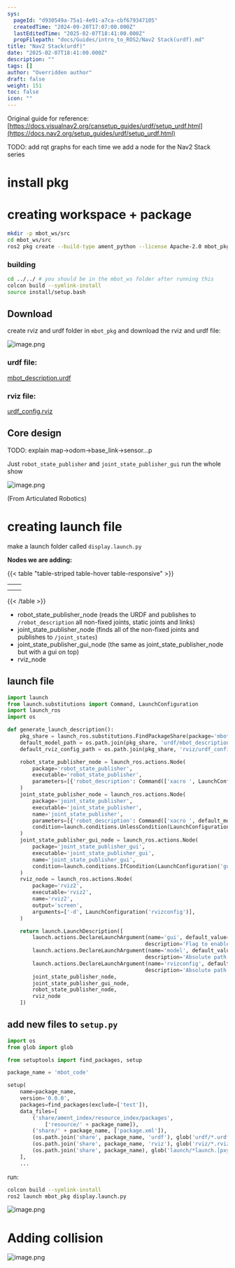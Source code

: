 ```yaml
---
sys:
  pageId: "d930549a-75a1-4e91-a7ca-cbf679347105"
  createdTime: "2024-09-20T17:07:00.000Z"
  lastEditedTime: "2025-02-07T18:41:00.000Z"
  propFilepath: "docs/Guides/intro_to_ROS2/Nav2 Stack(urdf).md"
title: "Nav2 Stack(urdf)"
date: "2025-02-07T18:41:00.000Z"
description: ""
tags: []
author: "Overridden author"
draft: false
weight: 151
toc: false
icon: ""
---
```


Original guide for reference: [https://docs.visualnav2.org/cansetup_guides/urdf/setup_urdf.html](https://docs.nav2.org/setup_guides/urdf/setup_urdf.html)

TODO: add rqt graphs for each time we add a node for the Nav2 Stack series

# install pkg

# creating workspace + package

```bash
mkdir -p mbot_ws/src
cd mbot_ws/src
ros2 pkg create --build-type ament_python --license Apache-2.0 mbot_pkg 
```

### building 

```bash
cd ../../ # you should be in the mbot_ws folder after running this
colcon build --symlink-install  
source install/setup.bash
```

## Download

create rviz and urdf folder in `mbot_pkg` and download the rviz and urdf file:

![image.png](https://prod-files-secure.s3.us-west-2.amazonaws.com/d518164a-d88e-44d1-a4ee-3adb3bd8bce0/60e8d4f3-bb68-4928-b682-3519bd67f0c9/image.png?X-Amz-Algorithm=AWS4-HMAC-SHA256&X-Amz-Content-Sha256=UNSIGNED-PAYLOAD&X-Amz-Credential=ASIAZI2LB466TX5BLZVL%2F20250427%2Fus-west-2%2Fs3%2Faws4_request&X-Amz-Date=20250427T100757Z&X-Amz-Expires=3600&X-Amz-Security-Token=IQoJb3JpZ2luX2VjEL3%2F%2F%2F%2F%2F%2F%2F%2F%2F%2FwEaCXVzLXdlc3QtMiJHMEUCICKRQTm9OM%2FH9tPdx1NGyi0ncD4W1gpOqNSWdGUae3HeAiEAkOrjtUdj4vr0dP%2F7O9g7ZKxCoVkAvNYnpTaFR81b%2FSgq%2FwMIVhAAGgw2Mzc0MjMxODM4MDUiDGxpLxJSxB9%2FvAj9LircA7MQdyAub2oI5gzTx%2FJ7k3AhnsPcYE5VfFFzQ9S8HPgztGHHh9AO8GuFdl8oZyY9f28t2TK942fLDRkd2qASpZ9aii23FkronkTCzQ5fiOkh6XWhur2HegvISjfBBtGSdX6gGHPRQOfch3nD062lB6h3ws%2FK3PtCiBHtsuFBYHmQF6u6j%2B%2BRWOAxztpDAc0YFWOFzwR6L4y0W0Yyi69ujvNTRqmKAb91COiinzLgUSDldxiJJZVwi9uoVG8LxCw9lC4PAsPbGXp0%2Fp50FPOMORCvdz0%2FfpJwKkFKEgk2UxjPuK1deBfeQJHur6M6z28v%2Fg1tNUa3HfJItcmQtaBplHFy7h0%2BuOWQQGtrE%2BiLTuzRiuFM91Yjn0bIJlmbPOUz8FeWsP48DW11sBAYL%2B1tygx8kEhwXiSg%2B%2FyE6EUafC1pG784DR1YPztiJ%2BKqdLHZHtvdaJTqAphfbbOPyZNBmv%2F4zokHbNu3gk%2F3ZICAbR3s1hnF6wxEFZ9zBsNFVk56autI8KRNm0GHENOHSkezEc0dWLGhcYczIpWY21S8RVy2QybAJMZ9mTonVvj3%2B%2F%2FnXylqydo2AXe8sqC3vKc9A9fMIVUXmML3Rb2rF06mxFV%2F49q3iCR23z6lJ1KKMJDttsAGOqUBvbsqCEObUjVDiQoBG1EA7LbjNUIdpneOrVD5QKNTf80o7araT5Esqp3y2dEYbfwVrhfxHcmDUs1AusRbkmCpxb9YXyFQOVHyr2LK86yQUbTSU%2BQ%2BOrbtjD6%2BYvWz9Bsx6Pne6ummlJHpTRjn5M1y5xSwL1ar9PcTe7zUsA2IE0dNtw4kiDBqMJyMi8%2BRsXCT8Nug1y8lZi0NFfg51GTyhpDV4Oql&X-Amz-Signature=dd4564494d64020f0c94581a174a8733eb4f84fc428bdcfb4b0baa88913f293a&X-Amz-SignedHeaders=host&x-id=GetObject)

### urdf file:

[mbot_description.urdf](https://prod-files-secure.s3.us-west-2.amazonaws.com/d518164a-d88e-44d1-a4ee-3adb3bd8bce0/3b2e2a2a-0671-42c6-9a27-600d8e1f6385/mbot_description.urdf?X-Amz-Algorithm=AWS4-HMAC-SHA256&X-Amz-Content-Sha256=UNSIGNED-PAYLOAD&X-Amz-Credential=ASIAZI2LB466TX5BLZVL%2F20250427%2Fus-west-2%2Fs3%2Faws4_request&X-Amz-Date=20250427T100757Z&X-Amz-Expires=3600&X-Amz-Security-Token=IQoJb3JpZ2luX2VjEL3%2F%2F%2F%2F%2F%2F%2F%2F%2F%2FwEaCXVzLXdlc3QtMiJHMEUCICKRQTm9OM%2FH9tPdx1NGyi0ncD4W1gpOqNSWdGUae3HeAiEAkOrjtUdj4vr0dP%2F7O9g7ZKxCoVkAvNYnpTaFR81b%2FSgq%2FwMIVhAAGgw2Mzc0MjMxODM4MDUiDGxpLxJSxB9%2FvAj9LircA7MQdyAub2oI5gzTx%2FJ7k3AhnsPcYE5VfFFzQ9S8HPgztGHHh9AO8GuFdl8oZyY9f28t2TK942fLDRkd2qASpZ9aii23FkronkTCzQ5fiOkh6XWhur2HegvISjfBBtGSdX6gGHPRQOfch3nD062lB6h3ws%2FK3PtCiBHtsuFBYHmQF6u6j%2B%2BRWOAxztpDAc0YFWOFzwR6L4y0W0Yyi69ujvNTRqmKAb91COiinzLgUSDldxiJJZVwi9uoVG8LxCw9lC4PAsPbGXp0%2Fp50FPOMORCvdz0%2FfpJwKkFKEgk2UxjPuK1deBfeQJHur6M6z28v%2Fg1tNUa3HfJItcmQtaBplHFy7h0%2BuOWQQGtrE%2BiLTuzRiuFM91Yjn0bIJlmbPOUz8FeWsP48DW11sBAYL%2B1tygx8kEhwXiSg%2B%2FyE6EUafC1pG784DR1YPztiJ%2BKqdLHZHtvdaJTqAphfbbOPyZNBmv%2F4zokHbNu3gk%2F3ZICAbR3s1hnF6wxEFZ9zBsNFVk56autI8KRNm0GHENOHSkezEc0dWLGhcYczIpWY21S8RVy2QybAJMZ9mTonVvj3%2B%2F%2FnXylqydo2AXe8sqC3vKc9A9fMIVUXmML3Rb2rF06mxFV%2F49q3iCR23z6lJ1KKMJDttsAGOqUBvbsqCEObUjVDiQoBG1EA7LbjNUIdpneOrVD5QKNTf80o7araT5Esqp3y2dEYbfwVrhfxHcmDUs1AusRbkmCpxb9YXyFQOVHyr2LK86yQUbTSU%2BQ%2BOrbtjD6%2BYvWz9Bsx6Pne6ummlJHpTRjn5M1y5xSwL1ar9PcTe7zUsA2IE0dNtw4kiDBqMJyMi8%2BRsXCT8Nug1y8lZi0NFfg51GTyhpDV4Oql&X-Amz-Signature=54ac108a46b3a6bbae8e63b33f6052f0415e85ecc61919bed83775d546715abe&X-Amz-SignedHeaders=host&x-id=GetObject)

### rviz file:

[urdf_config.rviz](https://prod-files-secure.s3.us-west-2.amazonaws.com/d518164a-d88e-44d1-a4ee-3adb3bd8bce0/883b4535-a297-4d3c-87a4-6a90962c0695/urdf_config.rviz?X-Amz-Algorithm=AWS4-HMAC-SHA256&X-Amz-Content-Sha256=UNSIGNED-PAYLOAD&X-Amz-Credential=ASIAZI2LB466TX5BLZVL%2F20250427%2Fus-west-2%2Fs3%2Faws4_request&X-Amz-Date=20250427T100757Z&X-Amz-Expires=3600&X-Amz-Security-Token=IQoJb3JpZ2luX2VjEL3%2F%2F%2F%2F%2F%2F%2F%2F%2F%2FwEaCXVzLXdlc3QtMiJHMEUCICKRQTm9OM%2FH9tPdx1NGyi0ncD4W1gpOqNSWdGUae3HeAiEAkOrjtUdj4vr0dP%2F7O9g7ZKxCoVkAvNYnpTaFR81b%2FSgq%2FwMIVhAAGgw2Mzc0MjMxODM4MDUiDGxpLxJSxB9%2FvAj9LircA7MQdyAub2oI5gzTx%2FJ7k3AhnsPcYE5VfFFzQ9S8HPgztGHHh9AO8GuFdl8oZyY9f28t2TK942fLDRkd2qASpZ9aii23FkronkTCzQ5fiOkh6XWhur2HegvISjfBBtGSdX6gGHPRQOfch3nD062lB6h3ws%2FK3PtCiBHtsuFBYHmQF6u6j%2B%2BRWOAxztpDAc0YFWOFzwR6L4y0W0Yyi69ujvNTRqmKAb91COiinzLgUSDldxiJJZVwi9uoVG8LxCw9lC4PAsPbGXp0%2Fp50FPOMORCvdz0%2FfpJwKkFKEgk2UxjPuK1deBfeQJHur6M6z28v%2Fg1tNUa3HfJItcmQtaBplHFy7h0%2BuOWQQGtrE%2BiLTuzRiuFM91Yjn0bIJlmbPOUz8FeWsP48DW11sBAYL%2B1tygx8kEhwXiSg%2B%2FyE6EUafC1pG784DR1YPztiJ%2BKqdLHZHtvdaJTqAphfbbOPyZNBmv%2F4zokHbNu3gk%2F3ZICAbR3s1hnF6wxEFZ9zBsNFVk56autI8KRNm0GHENOHSkezEc0dWLGhcYczIpWY21S8RVy2QybAJMZ9mTonVvj3%2B%2F%2FnXylqydo2AXe8sqC3vKc9A9fMIVUXmML3Rb2rF06mxFV%2F49q3iCR23z6lJ1KKMJDttsAGOqUBvbsqCEObUjVDiQoBG1EA7LbjNUIdpneOrVD5QKNTf80o7araT5Esqp3y2dEYbfwVrhfxHcmDUs1AusRbkmCpxb9YXyFQOVHyr2LK86yQUbTSU%2BQ%2BOrbtjD6%2BYvWz9Bsx6Pne6ummlJHpTRjn5M1y5xSwL1ar9PcTe7zUsA2IE0dNtw4kiDBqMJyMi8%2BRsXCT8Nug1y8lZi0NFfg51GTyhpDV4Oql&X-Amz-Signature=0906928e19080851e0fce5fcb73d79a62f50511406b7887df9ee3dd0272bf729&X-Amz-SignedHeaders=host&x-id=GetObject)

## Core design

TODO: explain map→odom→base_link→sensor…p

Just `robot_state_publisher` and `joint_state_publisher_gui` run the whole show

![image.png](https://prod-files-secure.s3.us-west-2.amazonaws.com/d518164a-d88e-44d1-a4ee-3adb3bd8bce0/64f4a3b8-f3c0-4033-b559-14312f915650/image.png?X-Amz-Algorithm=AWS4-HMAC-SHA256&X-Amz-Content-Sha256=UNSIGNED-PAYLOAD&X-Amz-Credential=ASIAZI2LB466TX5BLZVL%2F20250427%2Fus-west-2%2Fs3%2Faws4_request&X-Amz-Date=20250427T100757Z&X-Amz-Expires=3600&X-Amz-Security-Token=IQoJb3JpZ2luX2VjEL3%2F%2F%2F%2F%2F%2F%2F%2F%2F%2FwEaCXVzLXdlc3QtMiJHMEUCICKRQTm9OM%2FH9tPdx1NGyi0ncD4W1gpOqNSWdGUae3HeAiEAkOrjtUdj4vr0dP%2F7O9g7ZKxCoVkAvNYnpTaFR81b%2FSgq%2FwMIVhAAGgw2Mzc0MjMxODM4MDUiDGxpLxJSxB9%2FvAj9LircA7MQdyAub2oI5gzTx%2FJ7k3AhnsPcYE5VfFFzQ9S8HPgztGHHh9AO8GuFdl8oZyY9f28t2TK942fLDRkd2qASpZ9aii23FkronkTCzQ5fiOkh6XWhur2HegvISjfBBtGSdX6gGHPRQOfch3nD062lB6h3ws%2FK3PtCiBHtsuFBYHmQF6u6j%2B%2BRWOAxztpDAc0YFWOFzwR6L4y0W0Yyi69ujvNTRqmKAb91COiinzLgUSDldxiJJZVwi9uoVG8LxCw9lC4PAsPbGXp0%2Fp50FPOMORCvdz0%2FfpJwKkFKEgk2UxjPuK1deBfeQJHur6M6z28v%2Fg1tNUa3HfJItcmQtaBplHFy7h0%2BuOWQQGtrE%2BiLTuzRiuFM91Yjn0bIJlmbPOUz8FeWsP48DW11sBAYL%2B1tygx8kEhwXiSg%2B%2FyE6EUafC1pG784DR1YPztiJ%2BKqdLHZHtvdaJTqAphfbbOPyZNBmv%2F4zokHbNu3gk%2F3ZICAbR3s1hnF6wxEFZ9zBsNFVk56autI8KRNm0GHENOHSkezEc0dWLGhcYczIpWY21S8RVy2QybAJMZ9mTonVvj3%2B%2F%2FnXylqydo2AXe8sqC3vKc9A9fMIVUXmML3Rb2rF06mxFV%2F49q3iCR23z6lJ1KKMJDttsAGOqUBvbsqCEObUjVDiQoBG1EA7LbjNUIdpneOrVD5QKNTf80o7araT5Esqp3y2dEYbfwVrhfxHcmDUs1AusRbkmCpxb9YXyFQOVHyr2LK86yQUbTSU%2BQ%2BOrbtjD6%2BYvWz9Bsx6Pne6ummlJHpTRjn5M1y5xSwL1ar9PcTe7zUsA2IE0dNtw4kiDBqMJyMi8%2BRsXCT8Nug1y8lZi0NFfg51GTyhpDV4Oql&X-Amz-Signature=b847234679c6b6962356d2aaf1ecd305a8789c61aaa94b9be9b024c7e15b6fa4&X-Amz-SignedHeaders=host&x-id=GetObject)

(From Articulated Robotics)

# creating launch file

make a launch folder called `display.launch.py`

**Nodes we are adding:**

{{< table "table-striped table-hover table-responsive" >}}

|   |   |
| - | - |
|   |   |
|   |   |

{{< /table >}}

- robot_state_publisher_node (reads the URDF and publishes to `/robot_description` all non-fixed joints, static joints and links)
- joint_state_publisher_node (finds all of the non-fixed joints and publishes to `/joint_states`)
- joint_state_publisher_gui_node (the same as joint_state_publisher_node but with a gui on top)
- rviz_node

## launch file

```python
import launch
from launch.substitutions import Command, LaunchConfiguration
import launch_ros
import os

def generate_launch_description():
    pkg_share = launch_ros.substitutions.FindPackageShare(package='mbot_pkg').find('mbot_pkg')
    default_model_path = os.path.join(pkg_share, 'urdf/mbot_description.urdf')
    default_rviz_config_path = os.path.join(pkg_share, 'rviz/urdf_config.rviz')

    robot_state_publisher_node = launch_ros.actions.Node(
        package='robot_state_publisher',
        executable='robot_state_publisher',
        parameters=[{'robot_description': Command(['xacro ', LaunchConfiguration('model')])}]
    )
    joint_state_publisher_node = launch_ros.actions.Node(
        package='joint_state_publisher',
        executable='joint_state_publisher',
        name='joint_state_publisher',
        parameters=[{'robot_description': Command(['xacro ', default_model_path])}],
        condition=launch.conditions.UnlessCondition(LaunchConfiguration('gui'))
    )
    joint_state_publisher_gui_node = launch_ros.actions.Node(
        package='joint_state_publisher_gui',
        executable='joint_state_publisher_gui',
        name='joint_state_publisher_gui',
        condition=launch.conditions.IfCondition(LaunchConfiguration('gui'))
    )
    rviz_node = launch_ros.actions.Node(
        package='rviz2',
        executable='rviz2',
        name='rviz2',
        output='screen',
        arguments=['-d', LaunchConfiguration('rvizconfig')],
    )

    return launch.LaunchDescription([
        launch.actions.DeclareLaunchArgument(name='gui', default_value='True',
                                            description='Flag to enable joint_state_publisher_gui'),
        launch.actions.DeclareLaunchArgument(name='model', default_value=default_model_path,
                                            description='Absolute path to robot urdf file'),
        launch.actions.DeclareLaunchArgument(name='rvizconfig', default_value=default_rviz_config_path,
                                            description='Absolute path to rviz config file'),
        joint_state_publisher_node,
        joint_state_publisher_gui_node,
        robot_state_publisher_node,
        rviz_node
    ])
```

## add new files to `setup.py` 

```python
import os
from glob import glob

from setuptools import find_packages, setup

package_name = 'mbot_code'

setup(
    name=package_name,
    version='0.0.0',
    packages=find_packages(exclude=['test']),
    data_files=[
        ('share/ament_index/resource_index/packages',
            ['resource/' + package_name]),
        ('share/' + package_name, ['package.xml']),
        (os.path.join('share', package_name, 'urdf'), glob('urdf/*.urdf')),
        (os.path.join('share', package_name, 'rviz'), glob('rviz/*.rviz*')),
        (os.path.join('share', package_name), glob('launch/*launch.[pxy][yma]*')),
    ],
    ...
```

run:

```bash
colcon build --symlink-install
ros2 launch mbot_pkg display.launch.py
```

![image.png](https://prod-files-secure.s3.us-west-2.amazonaws.com/d518164a-d88e-44d1-a4ee-3adb3bd8bce0/98177d9e-161f-4928-ab62-342d42c35cff/image.png?X-Amz-Algorithm=AWS4-HMAC-SHA256&X-Amz-Content-Sha256=UNSIGNED-PAYLOAD&X-Amz-Credential=ASIAZI2LB466TX5BLZVL%2F20250427%2Fus-west-2%2Fs3%2Faws4_request&X-Amz-Date=20250427T100757Z&X-Amz-Expires=3600&X-Amz-Security-Token=IQoJb3JpZ2luX2VjEL3%2F%2F%2F%2F%2F%2F%2F%2F%2F%2FwEaCXVzLXdlc3QtMiJHMEUCICKRQTm9OM%2FH9tPdx1NGyi0ncD4W1gpOqNSWdGUae3HeAiEAkOrjtUdj4vr0dP%2F7O9g7ZKxCoVkAvNYnpTaFR81b%2FSgq%2FwMIVhAAGgw2Mzc0MjMxODM4MDUiDGxpLxJSxB9%2FvAj9LircA7MQdyAub2oI5gzTx%2FJ7k3AhnsPcYE5VfFFzQ9S8HPgztGHHh9AO8GuFdl8oZyY9f28t2TK942fLDRkd2qASpZ9aii23FkronkTCzQ5fiOkh6XWhur2HegvISjfBBtGSdX6gGHPRQOfch3nD062lB6h3ws%2FK3PtCiBHtsuFBYHmQF6u6j%2B%2BRWOAxztpDAc0YFWOFzwR6L4y0W0Yyi69ujvNTRqmKAb91COiinzLgUSDldxiJJZVwi9uoVG8LxCw9lC4PAsPbGXp0%2Fp50FPOMORCvdz0%2FfpJwKkFKEgk2UxjPuK1deBfeQJHur6M6z28v%2Fg1tNUa3HfJItcmQtaBplHFy7h0%2BuOWQQGtrE%2BiLTuzRiuFM91Yjn0bIJlmbPOUz8FeWsP48DW11sBAYL%2B1tygx8kEhwXiSg%2B%2FyE6EUafC1pG784DR1YPztiJ%2BKqdLHZHtvdaJTqAphfbbOPyZNBmv%2F4zokHbNu3gk%2F3ZICAbR3s1hnF6wxEFZ9zBsNFVk56autI8KRNm0GHENOHSkezEc0dWLGhcYczIpWY21S8RVy2QybAJMZ9mTonVvj3%2B%2F%2FnXylqydo2AXe8sqC3vKc9A9fMIVUXmML3Rb2rF06mxFV%2F49q3iCR23z6lJ1KKMJDttsAGOqUBvbsqCEObUjVDiQoBG1EA7LbjNUIdpneOrVD5QKNTf80o7araT5Esqp3y2dEYbfwVrhfxHcmDUs1AusRbkmCpxb9YXyFQOVHyr2LK86yQUbTSU%2BQ%2BOrbtjD6%2BYvWz9Bsx6Pne6ummlJHpTRjn5M1y5xSwL1ar9PcTe7zUsA2IE0dNtw4kiDBqMJyMi8%2BRsXCT8Nug1y8lZi0NFfg51GTyhpDV4Oql&X-Amz-Signature=c8c8400e02819884d8fa994bf18a41372866c4bfb1a67aef8fcdf8671567d9cd&X-Amz-SignedHeaders=host&x-id=GetObject)

# Adding collision

![image.png](https://prod-files-secure.s3.us-west-2.amazonaws.com/d518164a-d88e-44d1-a4ee-3adb3bd8bce0/6c70e3ae-bba2-425a-8727-0c3370140bcf/image.png?X-Amz-Algorithm=AWS4-HMAC-SHA256&X-Amz-Content-Sha256=UNSIGNED-PAYLOAD&X-Amz-Credential=ASIAZI2LB466TX5BLZVL%2F20250427%2Fus-west-2%2Fs3%2Faws4_request&X-Amz-Date=20250427T100757Z&X-Amz-Expires=3600&X-Amz-Security-Token=IQoJb3JpZ2luX2VjEL3%2F%2F%2F%2F%2F%2F%2F%2F%2F%2FwEaCXVzLXdlc3QtMiJHMEUCICKRQTm9OM%2FH9tPdx1NGyi0ncD4W1gpOqNSWdGUae3HeAiEAkOrjtUdj4vr0dP%2F7O9g7ZKxCoVkAvNYnpTaFR81b%2FSgq%2FwMIVhAAGgw2Mzc0MjMxODM4MDUiDGxpLxJSxB9%2FvAj9LircA7MQdyAub2oI5gzTx%2FJ7k3AhnsPcYE5VfFFzQ9S8HPgztGHHh9AO8GuFdl8oZyY9f28t2TK942fLDRkd2qASpZ9aii23FkronkTCzQ5fiOkh6XWhur2HegvISjfBBtGSdX6gGHPRQOfch3nD062lB6h3ws%2FK3PtCiBHtsuFBYHmQF6u6j%2B%2BRWOAxztpDAc0YFWOFzwR6L4y0W0Yyi69ujvNTRqmKAb91COiinzLgUSDldxiJJZVwi9uoVG8LxCw9lC4PAsPbGXp0%2Fp50FPOMORCvdz0%2FfpJwKkFKEgk2UxjPuK1deBfeQJHur6M6z28v%2Fg1tNUa3HfJItcmQtaBplHFy7h0%2BuOWQQGtrE%2BiLTuzRiuFM91Yjn0bIJlmbPOUz8FeWsP48DW11sBAYL%2B1tygx8kEhwXiSg%2B%2FyE6EUafC1pG784DR1YPztiJ%2BKqdLHZHtvdaJTqAphfbbOPyZNBmv%2F4zokHbNu3gk%2F3ZICAbR3s1hnF6wxEFZ9zBsNFVk56autI8KRNm0GHENOHSkezEc0dWLGhcYczIpWY21S8RVy2QybAJMZ9mTonVvj3%2B%2F%2FnXylqydo2AXe8sqC3vKc9A9fMIVUXmML3Rb2rF06mxFV%2F49q3iCR23z6lJ1KKMJDttsAGOqUBvbsqCEObUjVDiQoBG1EA7LbjNUIdpneOrVD5QKNTf80o7araT5Esqp3y2dEYbfwVrhfxHcmDUs1AusRbkmCpxb9YXyFQOVHyr2LK86yQUbTSU%2BQ%2BOrbtjD6%2BYvWz9Bsx6Pne6ummlJHpTRjn5M1y5xSwL1ar9PcTe7zUsA2IE0dNtw4kiDBqMJyMi8%2BRsXCT8Nug1y8lZi0NFfg51GTyhpDV4Oql&X-Amz-Signature=c430b3ddb70ae1627eecfef97f3b9c0b61b9e3f037fc74895b2b73e246d82ee0&X-Amz-SignedHeaders=host&x-id=GetObject)
